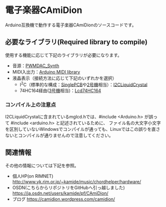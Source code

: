 # 電子楽器CAmiDion
Arduino互換機で動作する電子楽器CAmiDionのソースコードです。

## 必要なライブラリ(Required library to compile)
使用する機能に応じて下記のライブラリが必要になります。
- 音源：[PWMDAC_Synth](https://github.com/kamide-akiyoshi/CAmiDion/)
- MIDI入出力：[Arduino MIDI library](https://www.arduino.cc/reference/en/libraries/midi-library/)
- 液晶表示（接続方法に応じて下記のいずれかを選択）
  - I<sup>2</sup>C（標準的な構成：[SinglePCB](https://camidion.wordpress.com/camidion/lineup/camidion-singlepcb/)や[2号機](https://camidion.wordpress.com/camidion/lineup/camidion-2/)相当）：[I2CLiquidCrystal](https://n.mtng.org/ele/arduino/i2c.html)
  - 74HC164経由([3号機](https://camidion.wordpress.com/camidion/lineup/camidion-3/)相当)：[Lcd74HC164](http://100year.cocolog-nifty.com/blog/2012/05/arduinolcd3-ide.html)
### コンパイル上の注意点
I2CLiquidCrystalに含まれているmglcd.hでは、#include <Arduino.h> が誤って #include <arduino.h> と記述されているために、
ファイル名の大文字小文字を区別していないWindowsでコンパイルが通っても、Linuxではこの誤りを直さないとコンパイルが通りませんので注意してください。

## 関連情報
その他の情報については下記を参照。
- 個人HP(on RIMNET) http://www.yk.rim.or.jp/~kamide/music/chordhelper/hardware/
- OSDN(こちらからリポジトリをGitHubへ引っ越しました) https://ja.osdn.net/users/kamide/pf/CAmiDion/ 
- ブログ https://camidion.wordpress.com/camidion/
